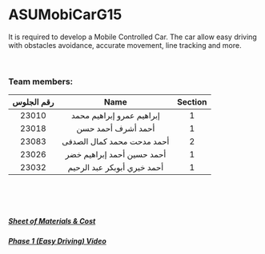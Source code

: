 # ASUMobiCarG15
It is required to develop a Mobile Controlled Car. The car allow easy driving with obstacles avoidance, accurate movement, line tracking and more.
&nbsp;

&nbsp;

### Team members:

|  **رقم الجلوس** | **Name** | **Section** |
|  :------: | :------: | :------: |
|  23010 | إبراهيم عمرو إبراهيم محمد | 1 |
|  23018 | أحمد أشرف أحمد حسن | 1 |
|  23083 | أحمد مدحت محمد كمال الصدفى | 2 |
|  23026 | أحمد حسين أحمد إبراهيم خضر | 1 |
|  23032 | أحمد خيري أبوبكر عبد الرحيم | 1 |

&nbsp;
 
&nbsp;
  
##### [Sheet of Materials & Cost](https://github.com/IbrahimAmrIbrahim/ASUMobiCarG15/blob/master/Components%20and%20Prices.md)

##### [Phase 1 (Easy Driving) Video](https://youtu.be/0QlZfR41Fuo)
